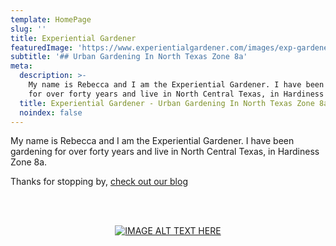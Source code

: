 ```yaml
---
template: HomePage
slug: ''
title: Experiential Gardener
featuredImage: 'https://www.experientialgardener.com/images/exp-gardener-header-flattened.jpg'
subtitle: '## Urban Gardening In North Texas Zone 8a'
meta:
  description: >-
    My name is Rebecca and I am the Experiential Gardener. I have been gardening
    for over forty years and live in North Central Texas, in Hardiness Zone 8a.
  title: Experiential Gardener - Urban Gardening In North Texas Zone 8a
  noindex: false
---
```



My name is Rebecca and I am the Experiential Gardener. I have been gardening for over forty years and live in North Central Texas, in Hardiness Zone 8a.


Thanks for stopping by, [check out our blog](https://www.experientialgardener.com/blog/)

<br><br>


<center>

[![IMAGE ALT TEXT HERE](https://www.experientialgardener.com/images/rebecca-holding-basket.jpg "Rebecca holding a weekly harvest from her own Urban Garden in Denton, Tx.")](https://www.experientialgardener.com/blog)


</center>
